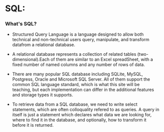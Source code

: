 # SQL:
### What's SQL?
- Structured Query Language is a language designed to allow both technical and non-technical users query, manipulate, and transform datafrom a relational database.


- A relational database represents a collection of related tables (two-dimensional).Each of them are similar to an Excel spreadSheet, with a fixed number of named columns and any number of rows of data.

- There are many popular SQL database including SQLite, MySQL, Postgress, Oracle and Microsoft SQL Server. All of them support the common SQL language standard, which is what this site will be teaching, but each implementation can differ in the additional features and storage types it supports.

- To retrieve data from a SQL database, we need to write select statements, which are often colloquality refered to as queries. A query in itself is just a statement which declares what data we are looking for, where to find it in the database, and optionally, how to transform it before it is returned.